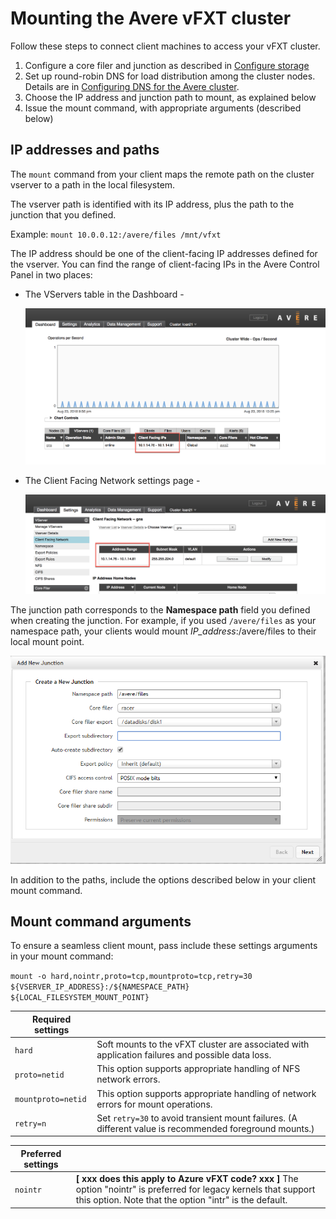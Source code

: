 # Mounting the Avere vFXT cluster

Follow these steps to connect client machines to access your vFXT cluster.

1. Configure a core filer and junction as described in [Configure storage](configure_storage.md)
1. Set up round-robin DNS for load distribution among the cluster nodes. Details are in [Configuring DNS for the Avere cluster](configure_dns.md).
1. Choose the IP address and junction path to mount, as explained below 
1. Issue the mount command, with appropriate arguments (described below) 

## IP addresses and paths

The ``mount`` command from your client maps the remote path on the cluster vserver to a path in the local filesystem.  

The vserver path is identified with its IP address, plus the path to the junction that you defined. 

Example: ``mount 10.0.0.12:/avere/files /mnt/vfxt``

The IP address should be one of the client-facing IP addresses defined for the vserver. You can find the range of client-facing IPs in the Avere Control Panel in two places: 

* The VServers table in the Dashboard - 
 
  ![Dashboard tab of the Avere Control Panel with the VServer tab selected in the data table below the graph, and the IP address section circled](images/ip_addresses_dashboard.png)

* The Client Facing Network settings page - 

  ![Settings > VServer > Client Facing Network configuration page with a circle around the Address Range section of the table for a particular vserver](images/ip_addresses_settings.png)

The junction path corresponds to the **Namespace path** field you defined when creating the junction. For example, if you used ``/avere/files`` as your namespace path, your clients would mount *IP_address*:/avere/files to their local mount point. 

!["Add new junction" dialog with /avere/files in the namespace path field](images/create_junction_example.png)

In addition to the paths, include the options described below in your client mount command.

## Mount command arguments

To ensure a seamless client mount, pass include these settings arguments in your mount command: 

``mount -o hard,nointr,proto=tcp,mountproto=tcp,retry=30 ${VSERVER_IP_ADDRESS}:/${NAMESPACE_PATH} ${LOCAL_FILESYSTEM_MOUNT_POINT}``


| Required settings | |
--- | --- 
``hard`` | Soft mounts to the vFXT cluster are associated with application failures and possible data loss. 
``proto=netid`` | This option supports appropriate handling of NFS network errors.
``mountproto=netid`` | This option supports appropriate handling of network errors for mount operations.
``retry=n`` | Set ``retry=30`` to avoid transient mount failures. (A different value is recommended foreground mounts.)

| Preferred settings  | |
--- | --- 
``nointr``            | **[ xxx does this apply to Azure vFXT code? xxx ]** The option "nointr" is preferred for legacy kernels that support this option. Note that the option "intr" is the default.


